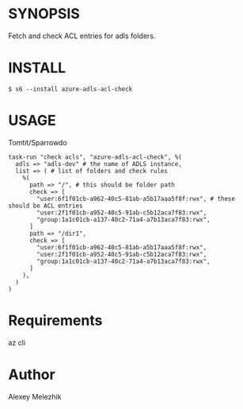 # SYNOPSIS

Fetch and check ACL entries for adls folders.

# INSTALL

    $ s6 --install azure-adls-acl-check

# USAGE

Tomtit/Sparrowdo

    task-run "check acls", "azure-adls-acl-check", %(
      adls => "adls-dev" # the name of ADLS instance,
      list => ( # list of folders and check rules
        %( 
          path => "/", # this should be folder path
          check => [
            "user:6f1f01cb-a962-40c5-81ab-a5b17aaa5f8f:rwx", # these should be ACL entries
            "user:2f1f01cb-a952-40c5-91ab-c5b12aca7f83:rwx",
            "group:1a1c01cb-a137-40c2-71a4-a7b13aca7f83:rwx",
          ] 
          path => "/dir1", 
          check => [
            "user:6f1f01cb-a962-40c5-81ab-a5b17aaa5f8f:rwx",
            "user:2f1f01cb-a952-40c5-91ab-c5b12aca7f83:rwx",
            "group:1a1c01cb-a137-40c2-71a4-a7b13aca7f83:rwx",
          ] 
        ),  
      )
    )


# Requirements

az cli 

# Author

Alexey Melezhik

